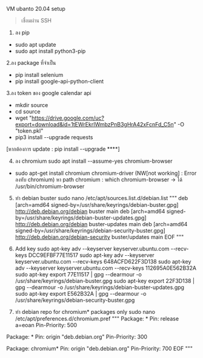 VM ubanto 20.04 setup
> เชื่อมผ่าน SSH

1. ลง pip
- sudo apt update
- sudo apt install python3-pip

2.ลง package ที่จำเป็น
- pip install selenium
- pip install google-api-python-client

3.ลง token ของ google calendar api
- mkdir source
- cd source
- wget "https://drive.google.com/uc?export=download&id=1tEWrEkrIWmbzPnB3gHrA42xFcnFd_C5n" -O "token.pkl"
- pip3 install --upgrade requests

[หากต้องการ update : pip install --upgrade ****]

4. ลง chromium
sudo apt install --assume-yes chromium-browser
- sudo apt-get install chromium chromium-driver (NW[not working] : Error ลงทับ chromium)
หา path chromium : which chromium-browser
-> ได้ /usr/bin/chromium-browser

5. ทำ debian buster
sudo nano /etc/apt/sources.list.d/debian.list
"""
deb [arch=amd64 signed-by=/usr/share/keyrings/debian-buster.gpg] http://deb.debian.org/debian buster main
deb [arch=amd64 signed-by=/usr/share/keyrings/debian-buster-updates.gpg] http://deb.debian.org/debian buster-updates main
deb [arch=amd64 signed-by=/usr/share/keyrings/debian-security-buster.gpg] http://deb.debian.org/debian-security buster/updates main
EOF
"""

6. Add key 
sudo apt-key adv --keyserver keyserver.ubuntu.com --recv-keys DCC9EFBF77E11517
sudo apt-key adv --keyserver keyserver.ubuntu.com --recv-keys 648ACFD622F3D138
sudo apt-key adv --keyserver keyserver.ubuntu.com --recv-keys 112695A0E562B32A
sudo apt-key export 77E11517 | gpg --dearmour -o /usr/share/keyrings/debian-buster.gpg
sudo apt-key export 22F3D138 | gpg --dearmour -o /usr/share/keyrings/debian-buster-updates.gpg
sudo apt-key export E562B32A | gpg --dearmour -o /usr/share/keyrings/debian-security-buster.gpg

7. ทำ debian repo for chromium* packages only
sudo nano /etc/apt/preferences.d/chromium.pref
"""
Package: *
Pin: release a=eoan
Pin-Priority: 500


Package: *
Pin: origin "deb.debian.org"
Pin-Priority: 300


Package: chromium*
Pin: origin "deb.debian.org"
Pin-Priority: 700
EOF
"""